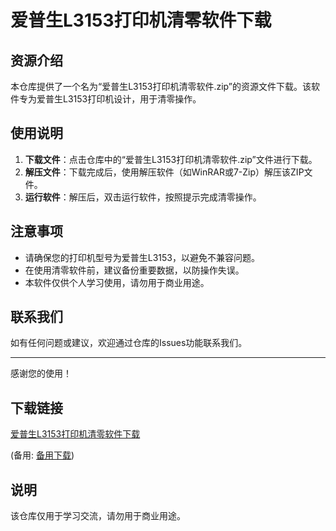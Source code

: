 # 爱普生L3153打印机清零软件下载

## 资源介绍

本仓库提供了一个名为“爱普生L3153打印机清零软件.zip”的资源文件下载。该软件专为爱普生L3153打印机设计，用于清零操作。

## 使用说明

1. **下载文件**：点击仓库中的“爱普生L3153打印机清零软件.zip”文件进行下载。
2. **解压文件**：下载完成后，使用解压软件（如WinRAR或7-Zip）解压该ZIP文件。
3. **运行软件**：解压后，双击运行软件，按照提示完成清零操作。

## 注意事项

- 请确保您的打印机型号为爱普生L3153，以避免不兼容问题。
- 在使用清零软件前，建议备份重要数据，以防操作失误。
- 本软件仅供个人学习使用，请勿用于商业用途。

## 联系我们

如有任何问题或建议，欢迎通过仓库的Issues功能联系我们。

---

感谢您的使用！

## 下载链接
[爱普生L3153打印机清零软件下载](https://pan.quark.cn/s/b3af22f80e8d) 

(备用: [备用下载](https://pan.baidu.com/s/1vKrp1C-HGM0Kni5BdogV3Q?pwd=1234))

## 说明

该仓库仅用于学习交流，请勿用于商业用途。

